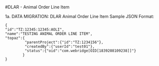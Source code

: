 #DLAR - Animal Order Line Item

1a. DATA MIGRATION: DLAR Animal Order Line Item Sample JSON Format:
 ```
{
 "id":"TZ:12345:12345:AOLI",
 "name":"TESTING ANIMAL ORDER LINE ITEM",
 "topaz":{
 		  "parentProject":{"id":"TZ:1234156"},
 		  "createdBy":{"userId":"test01"},
 		  "status":{"oid":"com.webridge[OID[1839208109238]]"}
 		 }
 }

 ```
